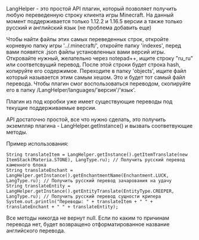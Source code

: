 LangHelper - это простой API плагин, который позволяет получить любую переведенную строку клиента игры Minecraft.
На данный момент поддерживается только 1.12.2 и 1.16.5 версии а также только русский и английский язык (не проблема добавить еще)

Чтобы найти файлы этих самых переведенных строк, откройте корневую папку игры '../.minecraft/', откройте папку 'indexes', перед вами появятся .json файлы установленных вами версий игры.
Откровайте нужный, желательно через notepad++, ищите строку "ru_ru" или соответсвущий перевод. После этой строки будет строка hash, копируйте его содержимое.
Переходите в папку 'objects', ищите файл который называется этим самым хешом. Это и будет тот самый файл перевода. 
Чтобы плагин смог воспользоваться переводом, скопируйте его в папку /LangHelper/languages/'версия'/'язык'. 

Плагин из под коробки уже имеет существующие переводы под текущие поддерживаемые версии. 

API достаточно простой, все что нужно сделать, это получить экземпляр плагина - LangHelper.getInstance() и вызвать соответвующие методы.

Пример использования:
```
String translateItem = LangHelper.getInstance().getItemTranslate(new ItemStack(Materia.STONE), LangType.ru); // Получить русский перевод каменного блока
String translateEnchant = LangHelper.getInstance().getEnchantmentName(Enchantment.LUCK, LangType.ru); // Получить русский перевод зачарования на удачу
String translateEntity = LangHelper.getInstance().getEntityTranslate(EntityType.CREEPER, LangType.ru); // Получить русский перевод сущности крипера
System.out.println("Переводы: " + translateItem + " " + translateEnchant + " " + translateEntity);
```
Все методы никогда не вернут null. Если по каким то причинам перевода нет, будет возвращено отформатированное название английского перевода.

